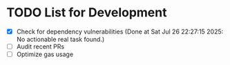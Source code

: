 # TODO List for Development

- [x] Check for dependency vulnerabilities  (Done at Sat Jul 26 22:27:15 2025: No actionable real task found.)
- [ ] Audit recent PRs
- [ ] Optimize gas usage